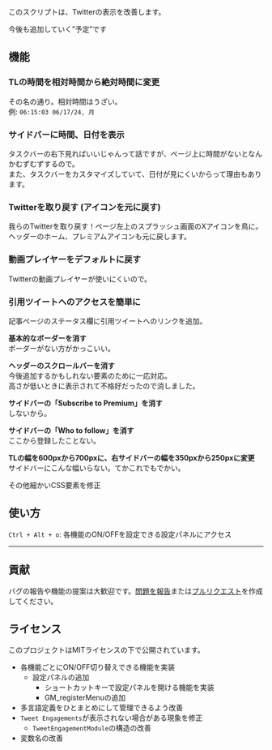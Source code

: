 このスクリプトは、Twitterの表示を改善します。

今後も追加していく”予定”です

## 機能

### TLの時間を相対時間から絶対時間に変更

その名の通り。相対時間はうざい。  
例: `06:15:03 06/17/24, 月`

### サイドバーに時間、日付を表示

タスクバーの右下見ればいいじゃんって話ですが、ページ上に時間がないとなんかむずむずするので。  
また、タスクバーをカスタマイズしていて、日付が見にくいからって理由もあります。

### Twitterを取り戻す (アイコンを元に戻す)

我らのTwitterを取り戻す！ページ左上のスプラッシュ画面のXアイコンを鳥に。  
ヘッダーのホーム、プレミアムアイコンも元に戻します。

### 動画プレイヤーをデフォルトに戻す

Twitterの動画プレイヤーが使いにくいので。

### 引用ツイートへのアクセスを簡単に

記事ページのステータス欄に引用ツイートへのリンクを追加。

**基本的なボーダーを消す**  
ボーダーがない方がかっこいい。

**ヘッダーのスクロールバーを消す**  
今後追加するかもしれない要素のために一応対応。  
高さが低いときに表示されて不格好だったので消しました。

**サイドバーの「Subscribe to Premium」を消す**  
しないから。

**サイドバーの「Who to follow」を消す**  
ここから登録したことない。

**TLの幅を600pxから700pxに、右サイドバーの幅を350pxから250pxに変更**  
サイドバーにこんな幅いらない。てかこれでもでかい。

その他細かいCSS要素を修正

## 使い方

`Ctrl + Alt + o`: 各機能のON/OFFを設定できる設定パネルにアクセス

---

## 貢献

バグの報告や機能の提案は大歓迎です。[問題を報告](https://github.com/yossy17/twitter-kaizen/issues)または[プルリクエスト](https://github.com/yossy17/twitter-kaizen/pulls)を作成してください。

## ライセンス

このプロジェクトはMITライセンスの下で公開されています。

- 各機能ごとにON/OFF切り替えできる機能を実装
  - 設定パネルの追加
    - ショートカットキーで設定パネルを開ける機能を実装
    - GM_registerMenuの追加
- 多言語定義をひとまとめにして管理できるよう改善
- `Tweet Engagements`が表示されない場合がある現象を修正
  - `TweetEngagementModule`の構造の改善
- 変数名の改善
